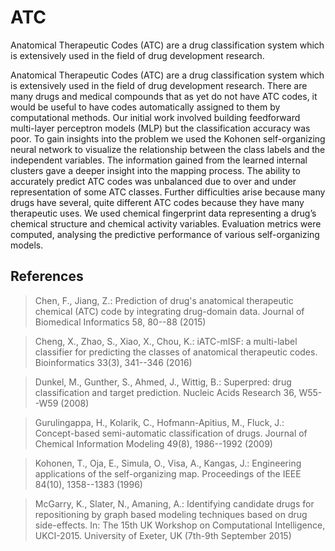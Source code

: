 # ATC
Anatomical Therapeutic Codes (ATC) are a drug classification system which is extensively used in the field of drug development research. 

Anatomical Therapeutic Codes (ATC) are a drug classification system which is extensively used in the field of drug development research.  There are many drugs and medical compounds that as yet do not have ATC codes, it would be useful to have codes automatically assigned to them by computational methods. Our initial work involved building feedforward multi-layer perceptron models (MLP) but the classification accuracy was poor. To gain insights into the problem we used the Kohonen self-organizing neural network to visualize the relationship between the class labels and the independent variables. The information gained from the learned internal clusters gave a deeper insight into the mapping process. The ability to accurately predict ATC codes was unbalanced due to over and under representation of some ATC classes. Further difficulties arise because many drugs have several, quite different ATC codes because they have many therapeutic uses. We used chemical fingerprint data representing a drug’s chemical structure and chemical activity variables. Evaluation metrics were computed, analysing the predictive performance of various self-organizing  models.

## References
> Chen, F., Jiang, Z.: Prediction of drug's anatomical therapeutic chemical
  (ATC) code by integrating drug-domain data. Journal of Biomedical
  Informatics  58,  80--88 (2015)

> Cheng, X., Zhao, S., Xiao, X., Chou, K.: iATC-mISF: a multi-label classifier
  for predicting the classes of anatomical therapeutic codes. Bioinformatics
  33(3),  341--346 (2016)

> Dunkel, M., Gunther, S., Ahmed, J., Wittig, B.: Superpred: drug classification
  and target prediction. Nucleic Acids Research  36,  W55--W59 (2008)

> Gurulingappa, H., Kolarik, C., Hofmann-Apitius, M., Fluck, J.: Concept-based
  semi-automatic classification of drugs. Journal of Chemical Information
  Modeling  49(8),  1986--1992 (2009)

> Kohonen, T., Oja, E., Simula, O., Visa, A., Kangas, J.: Engineering
  applications of the self-organizing map. Proceedings of the IEEE  84(10),
  1358--1383 (1996)
  
> McGarry, K., Slater, N., Amaning, A.: Identifying candidate drugs for
  repositioning by graph based modeling techniques based on drug side-effects.
  In: The 15th UK Workshop on Computational Intelligence, UKCI-2015. University
  of Exeter, UK (7th-9th September 2015)
